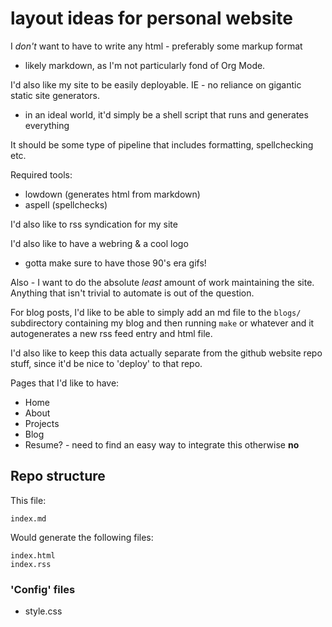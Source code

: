 # layout ideas for personal website

I *don't* want to have to write any html - preferably some markup format
- likely markdown, as I'm not particularly fond of Org Mode.

I'd also like my site to be easily deployable. IE - no reliance on gigantic
static site generators.
- in an ideal world, it'd simply be a shell script that runs and generates everything

It should be some type of pipeline that includes formatting, spellchecking etc.

Required tools:

* lowdown (generates html from markdown)
* aspell (spellchecks)

I'd also like to rss syndication for my site

I'd also like to have a webring & a cool logo
- gotta make sure to have those 90's era gifs!

Also - I want to do the absolute *least* amount of work maintaining the site.
Anything that isn't trivial to automate is out of the question.


For blog posts, I'd like to be able to simply add an md file to the `blogs/`
subdirectory containing my blog and then running `make` or whatever and it
autogenerates a new rss feed entry and html file.

I'd also like to keep this data actually separate from the github website
repo stuff, since it'd be nice to 'deploy' to that repo.

Pages that I'd like to have:
* Home
* About
* Projects
* Blog
* Resume? - need to find an easy way to integrate this otherwise **no**

## Repo structure


This file:

```
index.md
```

Would generate the following files:

```
index.html
index.rss
```

### 'Config' files

* style.css


